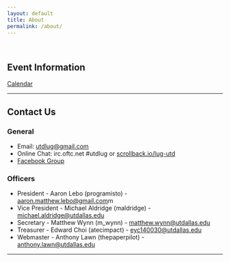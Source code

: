 ```yaml
---
layout: default 
title: About
permalink: /about/
---
```


<br />

## Event Information
[Calendar](https://www.google.com/calendar/embed?src=utdlug%40gmail.com&ctz=America/Chicago)

---

## Contact Us

### General

* Email: [utdlug@gmail.com](mailto:utdlug@gmail.com)
* Online Chat: irc.oftc.net #utdlug or [scrollback.io/lug-utd](https://scrollback.io/lug-utd)
* [Facebook Group](http://www.facebook.com/groups/utdlug)

### Officers

* President - Aaron Lebo (programisto) - [aaron.matthew.lebo@gmail.com](mailto:aaron.matthew.lebo@gmail.co)m
* Vice President - Michael Aldridge (maldridge) - [michael.aldridge@utdallas.edu](mailto:michael.aldridge@utdallas.edu)
* Secretary - Matthew Wynn (m_wynn) - [matthew.wynn@utdallas.edu](mailto:matthew.wynn@utdallas.edu)
* Treasurer - Edward Choi (atecimpact) - [eyc140030@utdallas.edu](mailto:eyc140030@utdallas.edu)
* Webmaster - Anthony Lawn (thepaperpilot) - [anthony.lawn@utdallas.edu](mailto:anthony.lawn@utdallas.edu)

---

